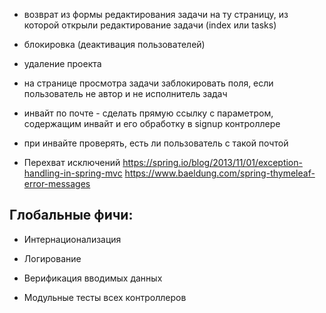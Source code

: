 * возврат из формы редактирования задачи на ту страницу, из которой открыли редактирование задачи (index или tasks)

* блокировка (деактивация пользователей)

* удаление проекта 

* на странице просмотра задачи заблокировать поля, если пользователь не автор и не исполнитель задач

* инвайт по почте - сделать прямую ссылку с параметром, содержащим инвайт и его обработку в signup контроллере

* при инвайте проверять, есть ли пользователь с такой почтой

* Перехват исключений
  https://spring.io/blog/2013/11/01/exception-handling-in-spring-mvc
  https://www.baeldung.com/spring-thymeleaf-error-messages

## Глобальные фичи:

* Интернационализация

* Логирование

* Верификация вводимых данных

* Модульные тесты всех контроллеров


